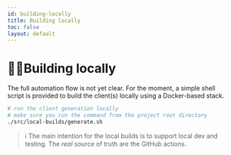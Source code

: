 ```yaml
---
id: building-locally
title: Building locally
toc: false
layout: default
---
```


# 👩‍💻Building locally

The full automation flow is not yet clear. For the moment, a simple shell script is provided to
build the client(s) locally using a Docker-based stack.

```bash
# run the client generation locally
# make sure you run the command from the project root directory
./src/local-builds/generate.sh
```

> ℹ️ 
> The main intention for the local builds is to support local dev and testing.
> The _real_ source of truth are the GitHub actions.
